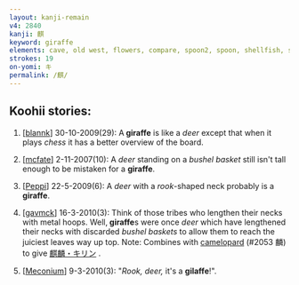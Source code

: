 ```yaml
---
layout: kanji-remain
v4: 2840
kanji: 麒
keyword: giraffe
elements: cave, old west, flowers, compare, spoon2, spoon, shellfish, shell, clam, oyster, eye, animal legs, eight
strokes: 19
on-yomi: キ
permalink: /麒/
---
```


## Koohii stories: 

1) [<a href="http://kanji.koohii.com/profile/blannk">blannk</a>] 30-10-2009(29): A<strong> giraffe</strong> is like a <em>deer</em> except that when it plays <em>chess</em> it has a better overview of the board.

2) [<a href="http://kanji.koohii.com/profile/mcfate">mcfate</a>] 2-11-2007(10): A <em>deer</em> standing on a <em>bushel basket</em> still isn&#039;t tall enough to be mistaken for a <strong>giraffe</strong>.

3) [<a href="http://kanji.koohii.com/profile/Peppi">Peppi</a>] 22-5-2009(6): A <em>deer</em> with a <em>rook</em>-shaped neck probably is a<strong> giraffe</strong>.

4) [<a href="http://kanji.koohii.com/profile/gavmck">gavmck</a>] 16-3-2010(3): Think of those tribes who lengthen their necks with metal hoops. Well,<strong> giraffe</strong>s were once <em>deer</em> which have lengthened their necks with discarded <em>bushel baskets</em> to allow them to reach the juiciest leaves way up top. Note: Combines with <a href="../v4/2053.html">camelopard</a> (#2053 麟) to give <a href="midori://search?text=麒麟・キリン">麒麟・キリン</a> .

5) [<a href="http://kanji.koohii.com/profile/Meconium">Meconium</a>] 9-3-2010(3): &quot;<em>Rook, deer,</em> it&#039;s a <strong>gilaffe</strong>!&quot;.

